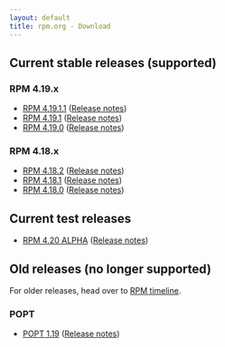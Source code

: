 ```yaml
---
layout: default
title: rpm.org - Download
---
```


## Current stable releases (supported)
### RPM 4.19.x
* [RPM 4.19.1.1](https://ftp.osuosl.org/pub/rpm/releases/rpm-4.19.x/rpm-4.19.1.1.tar.bz2) ([Release notes](wiki/Releases/4.19.1.1.html))
* [RPM 4.19.1](https://ftp.osuosl.org/pub/rpm/releases/rpm-4.19.x/rpm-4.19.1.tar.bz2) ([Release notes](wiki/Releases/4.19.1.html))
* [RPM 4.19.0](https://ftp.osuosl.org/pub/rpm/releases/rpm-4.19.x/rpm-4.19.0.tar.bz2) ([Release notes](wiki/Releases/4.19.0.html))

### RPM 4.18.x
* [RPM 4.18.2](https://ftp.osuosl.org/pub/rpm/releases/rpm-4.18.x/rpm-4.18.2.tar.bz2) ([Release notes](wiki/Releases/4.18.2.html))
* [RPM 4.18.1](https://ftp.osuosl.org/pub/rpm/releases/rpm-4.18.x/rpm-4.18.1.tar.bz2) ([Release notes](wiki/Releases/4.18.1.html))
* [RPM 4.18.0](https://ftp.osuosl.org/pub/rpm/releases/rpm-4.18.x/rpm-4.18.0.tar.bz2) ([Release notes](wiki/Releases/4.18.0.html))

## Current test releases
* [RPM 4.20 ALPHA](https://ftp.osuosl.org/pub/rpm/releases/testing/rpm-4.19.90.tar.bz2) ([Release notes](wiki/Releases/4.20.0.html))

## Old releases (no longer supported)

For older releases, head over to [RPM timeline](timeline.html).

### POPT

* [POPT 1.19](https://ftp.osuosl.org/pub/rpm/popt/releases/popt-1.x/popt-1.19.tar.gz) ([Release notes](https://github.com/rpm-software-management/popt/releases/tag/popt-1.19-release))
